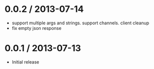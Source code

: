 
0.0.2 / 2013-07-14
==================

 * support multiple args and strings. support channels. client cleanup
 * fix empty json response

0.0.1 / 2013-07-13
==================

  * Initial release
